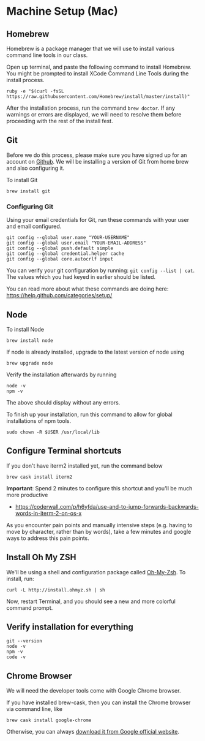 # Machine Setup (Mac)

## Homebrew

Homebrew is a package manager that we will use to install various command line tools in our class.

Open up terminal, and paste the following command to install Homebrew. You might be prompted to install XCode Command Line Tools during the install process.

```shell
ruby -e "$(curl -fsSL https://raw.githubusercontent.com/Homebrew/install/master/install)"
```

After the installation process, run the command `brew doctor`. If any warnings or errors are displayed, we will need to resolve them before proceeding with the rest of the install fest.

## Git
Before we do this process, please make sure you have signed up for an account on [Github](http://www.github.com). We will be installing a version of Git from home brew and also configuring it.

To install Git

```shell
brew install git
```

### Configuring Git

Using your email credentials for Git, run these commands with your user and email configured.

```shell
git config --global user.name "YOUR-USERNAME"
git config --global user.email "YOUR-EMAIL-ADDRESS"
git config --global push.default simple
git config --global credential.helper cache
git config --global core.autocrlf input
```

You can verify your git configuration by running: `git config --list | cat`. The values which you had keyed in earlier should be listed.

You can read more about what these commands are doing here: https://help.github.com/categories/setup/

## Node

To install Node

```shell
brew install node
```

If node is already installed, upgrade to the latest version of node using

```shell
brew upgrade node
```

Verify the installation afterwards by running

```shell
node -v
npm -v
```

The above should display without any errors.

To finish up your installation, run this command to allow for global installations of npm tools.

```shell
sudo chown -R $USER /usr/local/lib
```

## Configure Terminal shortcuts

If you don't have iterm2 installed yet, run the command below

```shell
brew cask install iterm2
```

**Important**: Spend 2 minutes to configure this shortcut and you'll be much more productive
- <https://coderwall.com/p/h6yfda/use-and-to-jump-forwards-backwards-words-in-iterm-2-on-os-x>

As you encounter pain points and manually intensive steps (e.g. having to move by character, rather than by words), take a few minutes and google ways to address this pain points.

## Install Oh My ZSH

We'll be using a shell and configuration package called [Oh-My-Zsh](https://github.com/robbyrussell/oh-my-zsh). To install, run:

```shell
curl -L http://install.ohmyz.sh | sh
```

Now, restart Terminal, and you should see a new and more colorful command prompt.

## Verify installation for everything

```shell
git --version
node -v
npm -v
code -v
```

## Chrome Browser

We will need the developer tools come with Google Chrome browser.

If you have installed brew-cask, then you can install the Chrome browser via command line, like

```shell
brew cask install google-chrome
```

Otherwise, you can always [download it from Google official website](https://www.google.com/chrome/).
